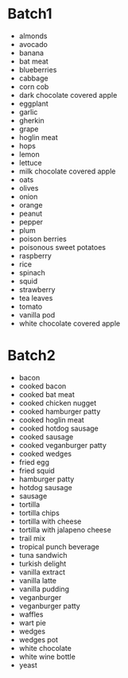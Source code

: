 # Batch1
- almonds
- avocado
- banana
- bat meat
- blueberries
- cabbage
- corn cob
- dark chocolate covered apple
- eggplant
- garlic
- gherkin
- grape
- hoglin meat
- hops
- lemon
- lettuce
- milk chocolate covered apple
- oats
- olives
- onion
- orange
- peanut
- pepper
- plum
- poison berries
- poisonous sweet potatoes
- raspberry
- rice
- spinach
- squid
- strawberry
- tea leaves
- tomato
- vanilla pod
- white chocolate covered apple

# Batch2
- bacon
- cooked bacon
- cooked bat meat
- cooked chicken nugget
- cooked hamburger patty
- cooked hoglin meat
- cooked hotdog sausage
- cooked sausage
- cooked veganburger patty
- cooked wedges
- fried egg
- fried squid
- hamburger patty
- hotdog sausage
- sausage
- tortilla
- tortilla chips
- tortilla with cheese
- tortilla with jalapeno cheese
- trail mix
- tropical punch beverage
- tuna sandwich
- turkish delight
- vanilla extract
- vanilla latte
- vanilla pudding
- veganburger
- veganburger patty
- waffles
- wart pie
- wedges
- wedges pot
- white chocolate
- white wine bottle
- yeast